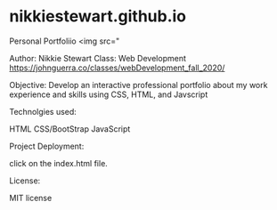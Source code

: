 # nikkiestewart.github.io
Personal Portfoliio
<img src="

Author: Nikkie Stewart
Class:
Web Development
https://johnguerra.co/classes/webDevelopment_fall_2020/

Objective:
Develop an interactive professional portfolio about my work experience and skills using CSS, HTML, and Javscript

Technolgies used:

HTML
CSS/BootStrap
JavaScript

Project Deployment:

click on the index.html file.

License:

MIT license

